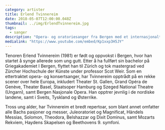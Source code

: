 ```yaml
---
category: artister
title: Erlend Tvinnereim
date: 2018-05-07T12:00:00.048Z
thumbnail: ../img/ErlendTvinnereim.jpg
tags:
  - sanger
description: "Opera- og oratoriesanger fra Bergen med et internasjonalt nedslagsfelt."
medialink: "https://www.youtube.com/embed/Kp1xxp3H5JY"
---
```

Tenoren Erlend Tvinnereim (1981) er født og oppvokst i Bergen, hvor han startet å synge allerede som ung gutt. Etter å ha fullført sin bachelor på Griegakademiet I Bergen, flyttet han til Zürich og tok mastergrad ved Zürcher Hochschule der Künste under professor Scot Weir. Som en ettertraktet opera- og konsertsanger, har Tvinnereim opptrådt på en rekke scener over hele Europa, inkludert Theater St. Gallen, Grand Opéra de Genève, Theater Basel, Staatsoper Hamburg og Szeged National Theatre (Ungarn), samt Bergen Nasjonale Opera. Han opptrer jevnlig i de nordiske landene, samt i Sveits, Tyskland og Østerrike.

Tross ung alder, har Tvinnereim et bredt repertoar, som blant annet omfatter alle Bachs pasjoner og messer, Juleoratoriet og Magnificat, Händels Messias, Solomon, Theodora, Belshazzar og Dixit Dominus, samt Mozarts Rekviem, Haydens Skapelsen og Beethovens 9. symfoni.
